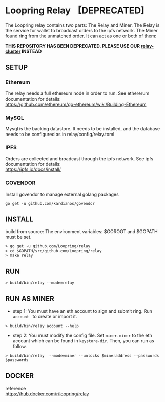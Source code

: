 
# Loopring Relay 【DEPRECATED]
The Loopring relay contains two parts: The Relay and Miner. The Relay is the service for wallet to broadcast orders to the ipfs network.  The Miner found ring from the unmatched order. It can act as one or both of them:<br>


**THIS REPOSITORY HAS BEEN DEPRECATED. PLEASE USE OUR [relay-cluster](https://github.com/Loopring/relay-cluster) INSTEAD**

## SETUP
### Ethereum
The relay needs a full ethereum node in order to run. See ethererum documentation for details:<br>
https://github.com/ethereum/go-ethereum/wiki/Building-Ethereum

### MySQL
Mysql is the backing datastore. It needs to be installed, and the database needs to be configured as in relay/config/relay.toml

### IPFS
Orders are collected and broadcast through the ipfs network. See ipfs documentation for details:<br>
https://ipfs.io/docs/install/

### GOVENDOR
Install govendor to manage external golang packages
```
go get -u github.com/kardianos/govendor
```

## INSTALL

build from source:
The environment variables: $GOROOT and $GOPATH must be set. 
```
> go get -u github.com/Loopring/relay
> cd $GOPATH/src/github.com/Loopring/relay
> make relay
```

## RUN
```
> build/bin/relay --mode=relay
```


## RUN AS MINER
- step 1: You must have an eth account to sign and submit ring. Run `account ` to create or import it.
```
> build/bin/relay account --help
```
- step 2: You must modify the config file. Set `miner.miner` to the eth account which can be found in `keystore-dir`.
Then, you can run as follow.
```
> build/bin/relay  --mode=miner --unlocks $mineraddress --passwords $passwords

```
## DOCKER
reference<br> 
https://hub.docker.com/r/loopring/relay


